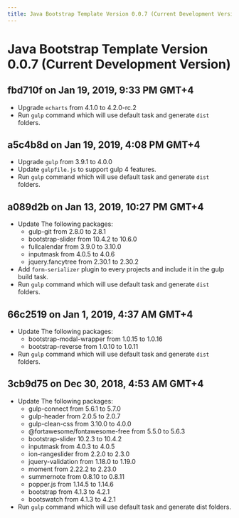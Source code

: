 ```yaml
---
title: Java Bootstrap Template Version 0.0.7 (Current Development Version)
---
```

# Java Bootstrap Template Version 0.0.7 (Current Development Version)

## fbd710f on Jan 19, 2019, 9:33 PM GMT+4
- Upgrade `echarts` from 4.1.0 to 4.2.0-rc.2
- Run `gulp` command which will use default task and generate `dist` folders.

## a5c4b8d on Jan 19, 2019, 4:08 PM GMT+4
- Upgrade `gulp` from 3.9.1 to 4.0.0
- Update `gulpfile.js` to support gulp 4 features.
- Run `gulp` command which will use default task and generate `dist` folders.

## a089d2b on Jan 13, 2019, 10:27 PM GMT+4
- Update The following packages:
    - gulp-git from 2.8.0 to 2.8.1
    - bootstrap-slider from 10.4.2 to 10.6.0
    - fullcalendar from 3.9.0 to 3.10.0
    - inputmask from 4.0.5 to 4.0.6
    - jquery.fancytree from 2.30.1 to 2.30.2
- Add `form-serializer` plugin to every projects and include it in the gulp build task.
- Run `gulp` command which will use default task and generate `dist` folders.

## 66c2519 on Jan 1, 2019, 4:37 AM GMT+4
- Update The following packages:
    - bootstrap-modal-wrapper from 1.0.15 to 1.0.16
    - bootstrap-reverse from 1.0.10 to 1.0.11
- Run `gulp` command which will use default task and generate `dist` folders.

## 3cb9d75 on Dec 30, 2018, 4:53 AM GMT+4
- Update The following packages:
    - gulp-connect from 5.6.1 to 5.7.0
    - gulp-header from 2.0.5 to 2.0.7
    - gulp-clean-css from 3.10.0 to 4.0.0
    - @fortawesome/fontawesome-free from 5.5.0 to 5.6.3
    - bootstrap-slider 10.2.3 to 10.4.2
    - inputmask from 4.0.3 to 4.0.5
    - ion-rangeslider from 2.2.0 to 2.3.0
    - jquery-validation from 1.18.0 to 1.19.0
    - moment from 2.22.2 to 2.23.0
    - summernote from 0.8.10 to 0.8.11
    - popper.js from 1.14.5 to 1.14.6
    - bootstrap from 4.1.3 to 4.2.1
    - bootswatch from 4.1.3 to 4.2.1
- Run `gulp` command which will use default task and generate dist folders.
